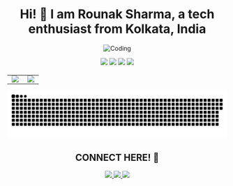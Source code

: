 <h1 align="center">
  <strong style="font-size: 28px;">Hi! 👋 I am <span style="font-weight: bold;">Rounak Sharma</span>, a tech enthusiast from Kolkata, India</strong>
</h1>

<p align="center">
  <img src="https://user-images.githubusercontent.com/74038190/225813708-98b745f2-7d22-48cf-9150-083f1b00d6c9.gif" alt="Coding" width="600"/>
</p>

<p align="center">
  <img src="https://img.shields.io/badge/Java-ED8B00?style=flat-square&logo=java&logoColor=white" height="50"/>
  <img src="https://img.shields.io/badge/Javascript-F7DF1E?style=flat-square&logo=javascript&logoColor=black" height="50"/>
  <img src="https://img.shields.io/badge/HTML-E34F26?style=flat-square&logo=html5&logoColor=white" height="50"/>
  <img src="https://img.shields.io/badge/Python-3776AB?style=flat-square&logo=python&logoColor=white" height="50"/>
</p>

<div align="center" style="margin-top: 20px;">
  <table style="border: none;">
    <tr>
      <td style="border: none; padding: 0 10px;">
        <img src="https://github-readme-stats.vercel.app/api?username=tchieraun&show_icons=true&theme=tokyonight&hide=prs,issues&border_radius=10" height="200"/>
      </td>
      <td style="border: none; padding: 0 10px;">
        <img src="https://github-readme-stats.vercel.app/api/top-langs/?username=tchieraun&layout=compact&theme=tokyonight&border_radius=10" height="200"/>
      </td>
    </tr>
  </table>
</div>

<p align="center">
  <img src="https://github.com/tchieraun/tchieraun/blob/output/github-snake-dark.svg" alt="snake animation"/>
</p>

<h2 align="center">CONNECT HERE! 🎯</h2>

<p align="center">
  <a href="https://www.linkedin.com/in/rounak-sharma" target="_blank">
    <img src="https://img.shields.io/badge/LinkedIn-0077B5?style=for-the-badge&logo=linkedin&logoColor=white" height="50"/>
  </a>
  <a href="https://www.instagram.com/raunakkksharma" target="_blank">
    <img src="https://img.shields.io/badge/Instagram-E4405F?style=for-the-badge&logo=instagram&logoColor=white" height="50"/>
  </a>
  <a href="mailto:rounak1122004@gmail.com">
    <img src="https://img.shields.io/badge/Gmail-D14836?style=for-the-badge&logo=gmail&logoColor=white" height="50"/>
  </a>
</p>
